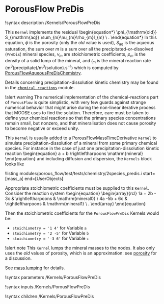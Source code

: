 # PorousFlow PreDis

!syntax description /Kernels/PorousFlowPreDis

This `Kernel` implements the residual
\begin{equation*}
  \phi_{\mathrm{old}} S_{\mathrm{aq}} \sum_{m}\nu_{m}\rho_{m}I_{m} \ .
\end{equation*}
In this equation, $\phi$ is the porosity (only the *old* value is used), $S_{\mathrm{aq}}$ is the aqueous saturation, the sum over $m$ is a sum
over all the precipitated-or-dissolved (`PreDis`) mineral species,
$\nu_{m}$ are stoichiometric coefficients, $\rho_{m}$ is the density
of a solid lump of the mineral, and $I_{m}$ is the mineral
reaction rate (m$^{3}$(precipitate)/m$^{3}$(solution).s$^{-1}$) which is computed by
[PorousFlowAqueousPreDisChemistry](PorousFlowAqueousPreDisChemistry.md).

Details concerning precipitation-dissolution kinetic chemistry may be found in the
[`chemical reactions`](chemical_reactions:/chemical_reactions/index.md) module.

!alert warning
The numerical implementation of the chemical-reactions part of `PorousFlow` is quite simplistic, with
very few guards against strange numerical behavior that might arise during the non-linear iterative
process that MOOSE uses to find the solution.  Therefore, care must be taken to define your chemical
reactions so that the primary species concentrations remain small, but nonzero, and that
mineralisation does not cause porosity to become negative or exceed unity.

This `Kernel` is usually added to a
[PorousFlowMassTimeDerivative](PorousFlowMassTimeDerivative.md)
`Kernel` to simulate precipitation-dissolution of a mineral from some primary chemical species.  For
instance in the case of just one precipitation-dissolution kinetic reaction
\begin{equation}
a + b  \rightleftharpoons  \mathrm{mineral}
\end{equation}
and including diffusion and dispersion, the `Kernels` block looks like

!listing modules/porous_flow/test/tests/chemistry/2species_predis.i start=[mass_a] end=[UserObjects]

Appropriate stoichiometric coefficients must be supplied to this `Kernel`.  Consider the reaction
system
\begin{equation}
\begin{array}{rcl}
 1a + 2b - 3c & \rightleftharpoons & \mathrm{mineral0} \\
4a -5b + 6c   & \rightleftharpoons & \mathrm{mineral1} \ .
\end{array}
\end{equation}

Then the stoichiometric coefficients for the `PorousFlowPreDis` Kernels would be:

 - `stoichiometry = '1 4'` for Variable `a`
 - `stoichiometry = '2 -5'` for Variable `b`
 - `stoichiometry = '-3 6'` for Variable `c`

!alert note
This `Kernel` lumps the mineral masses to the nodes.  It also only uses the *old* values of porosity,
which is an approximation: see [porosity](/porous_flow/porosity.md) for a discussion.

See [mass lumping](/porous_flow/mass_lumping.md) for details.

!syntax parameters /Kernels/PorousFlowPreDis

!syntax inputs /Kernels/PorousFlowPreDis

!syntax children /Kernels/PorousFlowPreDis
